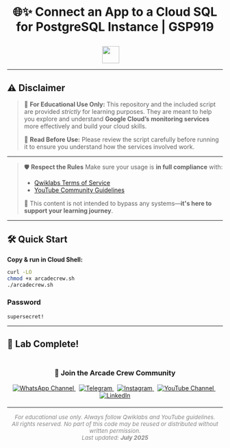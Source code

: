 <h1 align="center">
  🌐✨ Connect an App to a Cloud SQL for PostgreSQL Instance | GSP919
</h1>

<p align="center" style="display: flex; justify-content: center; gap: 1.2rem; flex-wrap: wrap; margin-top: 2em;">

  <a href="https://www.cloudskillsboost.google/focuses/57387?parent=catalog" target="_blank" style="display: inline-block;">
    <img src="https://img.shields.io/badge/Open%20Lab-Click%20Here-blue?style=for-the-badge&logo=googlecloud&logoColor=white" height="40"/>
  </a>

  <a href="#" style="display: inline-block;">
    <!-- <img src="https://img.shields.io/badge/SkillBadge-Click%20Here-red?style=for-the-badge&logo=googlecloud&logoColor=white" height="40"/> -->
  </a>

</p>

---

## ⚠️ **Disclaimer**

> 📘 **For Educational Use Only:**
> This repository and the included script are provided *strictly* for learning purposes. They are meant to help you explore and understand **Google Cloud’s monitoring services** more effectively and build your cloud skills.
>
> 📝 **Read Before Use:**
> Please review the script carefully before running it to ensure you understand how the services involved work.

---

> 🛡 **Respect the Rules**
> Make sure your usage is **in full compliance** with:
>
> * [Qwiklabs Terms of Service](https://www.cloudskillsboost.google/terms_of_service)
> * [YouTube Community Guidelines](https://www.youtube.com/howyoutubeworks/policies/community-guidelines/)
>
> 🚫 This content is not intended to bypass any systems—**it's here to support your learning journey**.

---

## 🛠️ Quick Start

**Copy & run in Cloud Shell:**

```bash
curl -LO 
chmod +x arcadecrew.sh
./arcadecrew.sh
```

### Password
```
supersecret!
```

---

## 🎉 Lab Complete!

<div align="center" style="padding: 5px;">
  <h3>📱 Join the Arcade Crew Community</h3>

  <a href="https://whatsapp.com/channel/0029VbAiEFzAe5VikdanX42e">
    <img src="https://img.shields.io/badge/Join-WhatsApp-25D366?style=for-the-badge&logo=whatsapp&logoColor=white" alt="WhatsApp Channel">
  </a>
  &nbsp;
  <a href="https://t.me/arcadecrewupdates">
    <img src="https://img.shields.io/badge/Join-Telegram-26A5E4?style=for-the-badge&logo=telegram&logoColor=white" alt="Telegram">
  </a>
  &nbsp;
  <a href="https://www.instagram.com/arcade_crew/">
    <img src="https://img.shields.io/badge/Follow-Instagram-E4405F?style=for-the-badge&logo=instagram&logoColor=white" alt="Instagram">
  </a>
  &nbsp;
  <a href="https://www.youtube.com/@arcade_creww?sub_confirmation=1">
    <img src="https://img.shields.io/badge/Subscribe-Arcade%20Crew-FF0000?style=for-the-badge&logo=youtube&logoColor=white" alt="YouTube Channel">
  </a>
  &nbsp;
  <a href="https://www.linkedin.com/in/arcadecrew/">
    <img src="https://img.shields.io/badge/LINKEDIN-Arcade%20Crew-0077B5?style=for-the-badge&logo=linkedin&logoColor=white" alt="LinkedIn">
  </a>
</div>


---

<p align="center" style="color: #888; font-size: 0.95em;">
  <em>For educational use only. Always follow Qwiklabs and YouTube guidelines.<br>
  <em>All rights reserved. No part of this code may be reused or distributed without written permission.<br>
  Last updated: <strong>July 2025</strong></em>
</p>